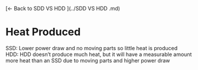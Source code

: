 [← Back to SDD VS HDD ](../SDD VS HDD .md)

# Heat Produced

SSD: Lower power draw and no moving parts so little heat is produced	
HDD: HDD doesn’t produce much heat, but it will have a measurable amount more heat than an SSD due to moving parts and higher power draw